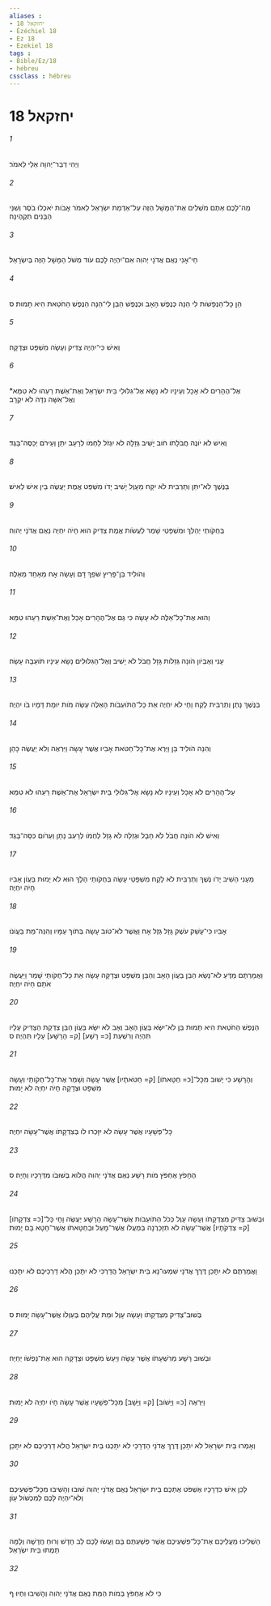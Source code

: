 ```yaml
---
aliases : 
- יחזקאל 18
- Ézéchiel 18
- Ez 18
- Ezekiel 18
tags : 
- Bible/Ez/18
- hébreu
cssclass : hébreu
---
```


# יחזקאל 18

###### 1
וַיְהִי דְבַר־יְהוָה אֵלַי לֵאמֹר׃
###### 2
מַה־לָּכֶם אַתֶּם מֹשְׁלִים אֶת־הַמָּשָׁל הַזֶּה עַל־אַדְמַת יִשְׂרָאֵל לֵאמֹר אָבֹות יֹאכְלוּ בֹסֶר וְשִׁנֵּי הַבָּנִים תִקְהֶינָה׃
###### 3
חַי־אָנִי נְאֻם אֲדֹנָי יְהוִה אִם־יִהְיֶה לָכֶם עֹוד מְשֹׁל הַמָּשָׁל הַזֶּה בְּיִשְׂרָאֵל׃
###### 4
הֵן כָּל־הַנְּפָשֹׁות לִי הֵנָּה כְּנֶפֶשׁ הָאָב וּכְנֶפֶשׁ הַבֵּן לִי־הֵנָּה הַנֶּפֶשׁ הַחֹטֵאת הִיא תָמוּת׃ ס
###### 5
וְאִישׁ כִּי־יִהְיֶה צַדִּיק וְעָשָׂה מִשְׁפָּט וּצְדָקָה׃
###### 6
אֶל־הֶהָרִים לֹא אָכָל וְעֵינָיו לֹא נָשָׂא אֶל־גִּלּוּלֵי בֵּית יִשְׂרָאֵל וְאֶת־אֵשֶׁת רֵעֵהוּ לֹא טִמֵּא* וְאֶל־אִשָּׁה נִדָּה לֹא יִקְרָב׃
###### 7
וְאִישׁ לֹא יֹונֶה חֲבֹלָתֹו חֹוב יָשִׁיב גְּזֵלָה לֹא יִגְזֹל לַחְמֹו לְרָעֵב יִתֵּן וְעֵירֹם יְכַסֶּה־בָּגֶד׃
###### 8
בַּנֶּשֶׁךְ לֹא־יִתֵּן וְתַרְבִּית לֹא יִקָּח מֵעָוֶל יָשִׁיב יָדֹו מִשְׁפַּט אֱמֶת יַעֲשֶׂה בֵּין אִישׁ לְאִישׁ׃
###### 9
בְּחֻקֹּותַי יְהַלֵּךְ וּמִשְׁפָּטַי שָׁמַר לַעֲשֹׂות אֱמֶת צַדִּיק הוּא חָיֹה יִחְיֶה נְאֻם אֲדֹנָי יְהוִה׃
###### 10
וְהֹולִיד בֵּן־פָּרִיץ שֹׁפֵךְ דָּם וְעָשָׂה אָח מֵאַחַד מֵאֵלֶּה׃
###### 11
וְהוּא אֶת־כָּל־אֵלֶּה לֹא עָשָׂה כִּי גַם אֶל־הֶהָרִים אָכַל וְאֶת־אֵשֶׁת רֵעֵהוּ טִמֵּא׃
###### 12
עָנִי וְאֶבְיֹון הֹונָה גְּזֵלֹות גָּזָל חֲבֹל לֹא יָשִׁיב וְאֶל־הַגִּלּוּלִים נָשָׂא עֵינָיו תֹּועֵבָה עָשָׂה׃
###### 13
בַּנֶּשֶׁךְ נָתַן וְתַרְבִּית לָקַח וָחָי לֹא יִחְיֶה אֵת כָּל־הַתֹּועֵבֹות הָאֵלֶּה עָשָׂה מֹות יוּמָת דָּמָיו בֹּו יִהְיֶה׃
###### 14
וְהִנֵּה הֹולִיד בֵּן וַיַּרְא אֶת־כָּל־חַטֹּאת אָבִיו אֲשֶׁר עָשָׂה וַיִּרְאֶה וְלֹא יַעֲשֶׂה כָּהֵן׃
###### 15
עַל־הֶהָרִים לֹא אָכָל וְעֵינָיו לֹא נָשָׂא אֶל־גִּלּוּלֵי בֵּית יִשְׂרָאֵל אֶת־אֵשֶׁת רֵעֵהוּ לֹא טִמֵּא׃
###### 16
וְאִישׁ לֹא הֹונָה חֲבֹל לֹא חָבָל וּגְזֵלָה לֹא גָזָל לַחְמֹו לְרָעֵב נָתָן וְעֵרֹום כִּסָּה־בָגֶד׃
###### 17
מֵעָנִי הֵשִׁיב יָדֹו נֶשֶׁךְ וְתַרְבִּית לֹא לָקָח מִשְׁפָּטַי עָשָׂה בְּחֻקֹּותַי הָלָךְ הוּא לֹא יָמוּת בַּעֲוֹן אָבִיו חָיֹה יִחְיֶה׃
###### 18
אָבִיו כִּי־עָשַׁק עֹשֶׁק גָּזַל גֵּזֶל אָח וַאֲשֶׁר לֹא־טֹוב עָשָׂה בְּתֹוךְ עַמָּיו וְהִנֵּה־מֵת בַּעֲוֹנֹו׃
###### 19
וַאֲמַרְתֶּם מַדֻּעַ לֹא־נָשָׂא הַבֵּן בַּעֲוֹן הָאָב וְהַבֵּן מִשְׁפָּט וּצְדָקָה עָשָׂה אֵת כָּל־חֻקֹּותַי שָׁמַר וַיַּעֲשֶׂה אֹתָם חָיֹה יִחְיֶה׃
###### 20
הַנֶּפֶשׁ הַחֹטֵאת הִיא תָמוּת בֵּן לֹא־יִשָּׂא בַּעֲוֹן הָאָב וְאָב לֹא יִשָּׂא בַּעֲוֹן הַבֵּן צִדְקַת הַצַּדִּיק עָלָיו תִּהְיֶה וְרִשְׁעַת [כ= רָשָׁע] [ק= הָרָשָׁע] עָלָיו תִּהְיֶה׃ ס
###### 21
וְהָרָשָׁע כִּי יָשׁוּב מִכָּל־[כ= חַטָּאתֹו] [ק= חַטֹּאתָיו] אֲשֶׁר עָשָׂה וְשָׁמַר אֶת־כָּל־חֻקֹותַי וְעָשָׂה מִשְׁפָּט וּצְדָקָה חָיֹה יִחְיֶה לֹא יָמוּת׃
###### 22
כָּל־פְּשָׁעָיו אֲשֶׁר עָשָׂה לֹא יִזָּכְרוּ לֹו בְּצִדְקָתֹו אֲשֶׁר־עָשָׂה יִחְיֶה׃
###### 23
הֶחָפֹץ אֶחְפֹּץ מֹות רָשָׁע נְאֻם אֲדֹנָי יְהוִה הֲלֹוא בְּשׁוּבֹו מִדְּרָכָיו וְחָיָה׃ ס
###### 24
וּבְשׁוּב צַדִּיק מִצִּדְקָתֹו וְעָשָׂה עָוֶל כְּכֹל הַתֹּועֵבֹות אֲשֶׁר־עָשָׂה הָרָשָׁע יַעֲשֶׂה וָחָי כָּל־[כ= צִדְקָתֹו] [ק= צִדְקֹתָיו] אֲשֶׁר־עָשָׂה לֹא תִזָּכַרְנָה בְּמַעֲלֹו אֲשֶׁר־מָעַל וּבְחַטָּאתֹו אֲשֶׁר־חָטָא בָּם יָמוּת׃
###### 25
וַאֲמַרְתֶּם לֹא יִתָּכֵן דֶּרֶךְ אֲדֹנָי שִׁמְעוּ־נָא בֵּית יִשְׂרָאֵל הֲדַרְכִּי לֹא יִתָּכֵן הֲלֹא דַרְכֵיכֶם לֹא יִתָּכֵנוּ׃
###### 26
בְּשׁוּב־צַדִּיק מִצִּדְקָתֹו וְעָשָׂה עָוֶל וּמֵת עֲלֵיהֶם בְּעַוְלֹו אֲשֶׁר־עָשָׂה יָמוּת׃ ס
###### 27
וּבְשׁוּב רָשָׁע מֵרִשְׁעָתֹו אֲשֶׁר עָשָׂה וַיַּעַשׂ מִשְׁפָּט וּצְדָקָה הוּא אֶת־נַפְשֹׁו יְחַיֶּה׃
###### 28
וַיִּרְאֶה [כ= וַיָּשֹׁוב] [ק= וַיָּשָׁב] מִכָּל־פְּשָׁעָיו אֲשֶׁר עָשָׂה חָיֹו יִחְיֶה לֹא יָמוּת׃
###### 29
וְאָמְרוּ בֵּית יִשְׂרָאֵל לֹא יִתָּכֵן דֶּרֶךְ אֲדֹנָי הַדְּרָכַי לֹא יִתָּכְנּוּ בֵּית יִשְׂרָאֵל הֲלֹא דַרְכֵיכֶם לֹא יִתָּכֵן׃
###### 30
לָכֵן אִישׁ כִּדְרָכָיו אֶשְׁפֹּט אֶתְכֶם בֵּית יִשְׂרָאֵל נְאֻם אֲדֹנָי יְהוִה שׁוּבוּ וְהָשִׁיבוּ מִכָּל־פִּשְׁעֵיכֶם וְלֹא־יִהְיֶה לָכֶם לְמִכְשֹׁול עָוֹן׃
###### 31
הַשְׁלִיכוּ מֵעֲלֵיכֶם אֶת־כָּל־פִּשְׁעֵיכֶם אֲשֶׁר פְּשַׁעְתֶּם בָּם וַעֲשׂוּ לָכֶם לֵב חָדָשׁ וְרוּחַ חֲדָשָׁה וְלָמָּה תָמֻתוּ בֵּית יִשְׂרָאֵל׃
###### 32
כִּי לֹא אֶחְפֹּץ בְּמֹות הַמֵּת נְאֻם אֲדֹנָי יְהוִה וְהָשִׁיבוּ וִחְיוּ׃ ף
